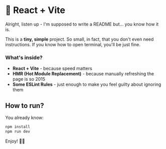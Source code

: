 # 🚀 React + Vite

Alright, listen up - I'm supposed to write a README but... you know how it is.

This is a **tiny, simple** project.
So small, in fact, that you don't even need instructions.
If you know how to open terminal, you'll be just fine.

### What's inside?

- **React + Vite** - because speed matters
- **HMR (Hot Module Replacement)** - because manually refreshing the page is so 2015
- **Some ESLint Rules** - just enough to make you feel guilty about ignoring them

## How to run?

You already know:

```sh
npm install
npm run dev
```

Enjoy! 🚀🔥
